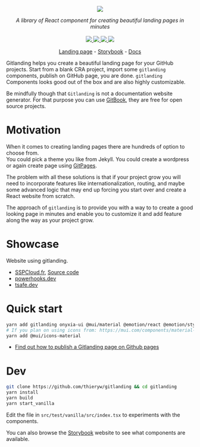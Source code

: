 <p align="center">
    <img src="https://user-images.githubusercontent.com/39378411/135892116-24367dcb-e0b4-4e16-a1c0-952c7f5bef9a.png">  
</p>
<p align="center">
    <i>A library of React component for creating beautiful landing pages in minutes</i>
    <br>
    <br>
    <a href="https://github.com/garronej/gitlanding/actions">
      <img src="https://github.com/garronej/gitlanding/workflows/ci/badge.svg?branch=main">
    </a>
    <a href="https://bundlephobia.com/package/gitlanding">
      <img src="https://img.shields.io/bundlephobia/minzip/gitlanding">
    </a>
    <a href="https://www.npmjs.com/package/gitlanding">
      <img src="https://img.shields.io/npm/dw/gitlanding">
    </a>
    <a href="https://github.com/garronej/gitlanding/blob/main/LICENSE">
      <img src="https://img.shields.io/npm/l/gitlanding">
    </a>
</p>
<p align="center">
  <a href="https://www.gitlanding.dev/">Landing page</a> - <a href="https://www.gitlanding.dev/storybook">Storybook</a> - <a href="https://docs.gitlanding.dev/">Docs</a>
</p>

Gitlanding helps you create a beautiful landing page for your GitHub projects.
Start from a blank CRA project, import some `gitlanding` components, publish on GitHub page, you are done.
`gitlanding` Components looks good out of the box and are also highly customizable.

Be mindfully though that `Gitlanding` is not a documentation website generator. For that purpose you
can use [GitBook](https://gitbook.com), they are free for open source projects.

# Motivation

When it comes to creating landing pages there are hundreds of option to choose from.  
You could pick a theme you like from Jekyll. You could create a wordpress or again
create page using [GitPages](https://gitpages.app).

The problem with all these solutions is that if your project grow you will need to incorporate
features like internationalization, routing, and maybe some advanced logic that may end up
forcing you start over and create a React website from scratch.

The approach of `gitlanding` is to provide you with a way to to create a good looking page in
minutes and enable you to customize it and add feature along the way as your project grow.

# Showcase

Website using gitlanding.

-   [SSPCloud.fr](https://www.sspcloud.fr), [Source code](https://github.com/InseeFrLab/www.sspcloud.fr)
-   [powerhooks.dev](https://www.powerhooks.dev/)
-   [tsafe.dev](https://www.tsafe.dev/)

# Quick start

```bash
yarn add gitlanding onyxia-ui @mui/material @emotion/react @emotion/styled tss-react powerhooks
# If you plan on using icons from: https://mui.com/components/material-icons/
yarn add @mui/icons-material
```

-   [Find out how to publish a Gitlanding page on Github pages](https://docs.gitlanding.dev/)

# Dev

```bash
git clone https://github.com/thieryw/gitlanding && cd gitlanding
yarn install
yarn build
yarn start_vanilla
```

Edit the file in `src/test/vanilla/src/index.tsx` to experiments with the components.

You can also browse the [Storybook](https://gitlanding.dev/storybook) website to see what components are available.
